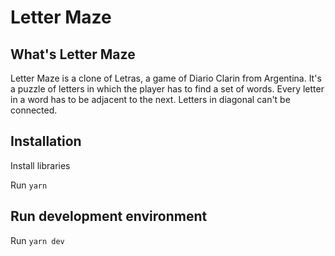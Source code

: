 # Letter Maze

## What's Letter Maze

Letter Maze is a clone of Letras, a game of Diario Clarin from Argentina.
It's a puzzle of letters in which the player has to find a set of words.
Every letter in a word has to be adjacent to the next. Letters in diagonal can't be connected.

## Installation

Install libraries

Run `yarn`

## Run development environment

Run `yarn dev`
